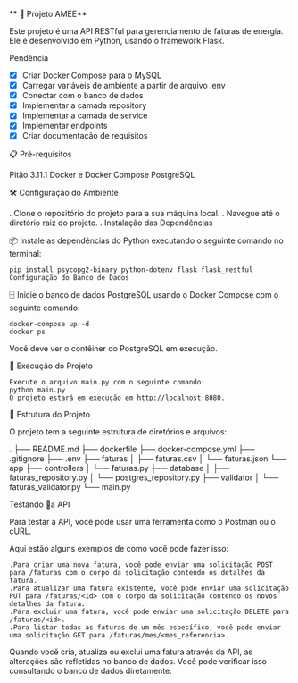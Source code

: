 ** 🚀 Projeto AMEE**

Este projeto é uma API RESTful para gerenciamento de faturas de energia. Ele é desenvolvido em Python, usando o framework Flask.

Pendência

- [x] Criar Docker Compose para o MySQL
- [x] Carregar variáveis de ambiente a partir de arquivo .env
- [x] Conectar com o banco de dados
- [x] Implementar a camada repository
- [x] Implementar a camada de service
- [x] Implementar endpoints
- [x] Criar documentação de requisitos

📋 Pré-requisitos

Pitão 3.11.1
Docker e Docker Compose
PostgreSQL

🛠️ Configuração do Ambiente

  . Clone o repositório do projeto para a sua máquina local.
  . Navegue até o diretório raiz do projeto.
  . Instalação das Dependências

📦 Instale as dependências do Python executando o seguinte comando no terminal:

    pip install psycopg2-binary python-dotenv flask flask_restful
    Configuração do Banco de Dados

🗄️ Inicie o banco de dados PostgreSQL usando o Docker Compose com o seguinte comando:

    docker-compose up -d
    docker ps

Você deve ver o contêiner do PostgreSQL em execução.

🚀 Execução do Projeto

    Execute o arquivo main.py com o seguinte comando:
    python main.py
    O projeto estará em execução em http://localhost:8080.

📁 Estrutura do Projeto

O projeto tem a seguinte estrutura de diretórios e arquivos:

.
├── README.md
├── dockerfile
├── docker-compose.yml
├── .gitignore
├── .env
├── faturas
│   ├── faturas.csv
│   └── faturas.json
└── app
    ├── controllers
    │   └── faturas.py
    ├── database
    │   ├── faturas_repository.py
    │   └── postgres_repository.py
    ├── validator
    │   └── faturas_validator.py
    └── main.py

Testando 🧪a API

Para testar a API, você pode usar uma ferramenta como o Postman ou o cURL.

Aqui estão alguns exemplos de como você pode fazer isso:

    .Para criar uma nova fatura, você pode enviar uma solicitação POST para /faturas com o corpo da solicitação contendo os detalhes da fatura.
    .Para atualizar uma fatura existente, você pode enviar uma solicitação PUT para /faturas/<id> com o corpo da solicitação contendo os novos  detalhes da fatura.
    .Para excluir uma fatura, você pode enviar uma solicitação DELETE para /faturas/<id>.
    .Para listar todas as faturas de um mês específico, você pode enviar uma solicitação GET para /faturas/mes/<mes_referencia>.

Quando você cria, atualiza ou exclui uma fatura através da API, as alterações são refletidas no banco de dados. Você pode verificar isso consultando o banco de dados diretamente.